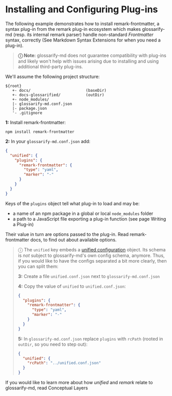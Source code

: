 # Installing and Configuring Plug-ins
<!--
aliases: Plug-ins, Installing Plug-ins, installing and configuring a plug-in, install a syntax plug-in
-->
[unified-config]: https://github.com/unifiedjs/unified-engine/blob/main/doc/configure.md

The following example demonstrates how to install remark-frontmatter, a syntax plug-in from the remark plug-in ecosystem which makes glossarify-md (resp. its internal remark parser) handle non-standard *Frontmatter* syntax, correctly (See Markdown Syntax Extensions for when you need a plug-in).

> **ⓘ  Note:** glossarify-md does not guarantee compatibility with plug-ins and likely won't help with issues arising due to installing and using additional third-party plug-ins.

We'll assume the following project structure:

~~~
${root}
   +- docs/                        (baseDir)
   +- docs-glossarified/           (outDir)
   +- node_modules/
   |- glossarify-md.conf.json
   |- package.json
   '- .gitignore
~~~

**1:** Install remark-frontmatter:

~~~
npm install remark-frontmatter
~~~

**2:** In your `glossarify-md.conf.json` add:

```json
{
  "unified": {
    "plugins": {
      "remark-frontmatter": {
        "type": "yaml",
        "marker": "-"
      }
    }
  }
}
```

Keys of the `plugins` object tell what plug-in to load and may be:

- a name of an npm package in a global or local `node_modules` folder
- a path to a JavaScript file exporting a plug-in function (see page Writing a Plug-in)

Their value in turn are options passed to the plug-in. Read remark-frontmatter docs, to find out about available options.

> ⓘ The `unified` key embeds a [unified configuration][unified-config] object. Its schema is *not* subject to glossarify-md's own config schema, anymore. Thus, if you would like to have the configs separated a bit more clearly, then you can split them:
>
> **3:** Create a file `unified.conf.json` next to `glossarify-md.conf.json`
>
> **4:** Copy the value of `unified` to `unified.conf.json`:
> ```json
> {
>   "plugins": {
>     "remark-frontmatter": {
>       "type": "yaml",
>       "marker": "-"
>     }
>   }
> }
> ```
>
> **5:** In `glossarify-md.conf.json` replace `plugins` with `rcPath` (rooted in `outDir`, so you need to step out):
> ```json
> {
>   "unified": {
>     "rcPath": "../unified.conf.json"
>   }
> }
> ```
>

If you would like to learn more about how *unified* and *remark* relate to glossarify-md, read Conceptual Layers
